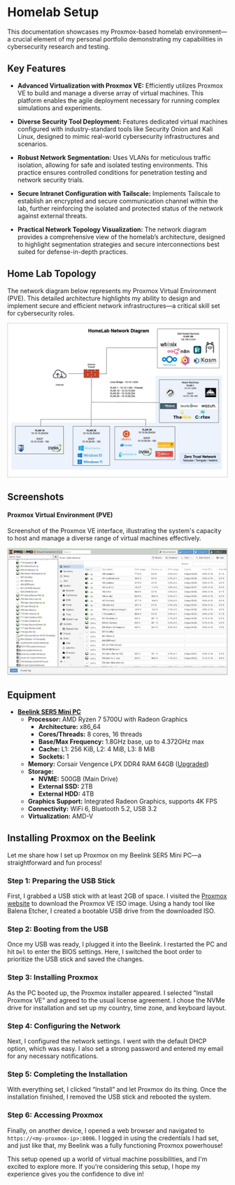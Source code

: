 # Homelab Setup

This documentation showcases my Proxmox-based homelab environment—a crucial element of my personal portfolio demonstrating my capabilities in cybersecurity research and testing.


## Key Features
- **Advanced Virtualization with Proxmox VE:** Efficiently utilizes Proxmox VE to build and manage a diverse array of virtual machines. This platform enables the agile deployment necessary for running complex simulations and experiments.

  
- **Diverse Security Tool Deployment:** Features dedicated virtual machines configured with industry-standard tools like Security Onion and Kali Linux, designed to mimic real-world cybersecurity infrastructures and scenarios.

- **Robust Network Segmentation:** Uses VLANs for meticulous traffic isolation, allowing for safe and isolated testing environments. This practice ensures controlled conditions for penetration testing and network security trials.
  
- **Secure Intranet Configuration with Tailscale:** Implements Tailscale to establish an encrypted and secure communication channel within the lab, further reinforcing the isolated and protected status of the network against external threats.
  
- **Practical Network Topology Visualization:** The network diagram provides a comprehensive view of the homelab’s architecture, designed to highlight segmentation strategies and secure interconnections best suited for defense-in-depth practices.

## Home Lab Topology

The network diagram below represents my Proxmox Virtual Environment (PVE). This detailed architecture highlights my ability to design and implement secure and efficient network infrastructures—a critical skill set for cybersecurity roles.


![Home Lab Network Diagram](https://raw.githubusercontent.com/Pharns/Pharns/main/homelab-setup/screenshots/CNN%20Network%20Diagram-Github.jpg)

## Screenshots
#### Proxmox Virtual Environment (PVE)
Screenshot of the Proxmox VE interface, illustrating the system's capacity to host and manage a diverse range of virtual machines effectively.


![Proxmox Environment](https://raw.githubusercontent.com/Pharns/Pharns/main/homelab-setup/screenshots/Proxmox-Environment.png)

## Equipment
- [**Beelink SER5 Mini PC**](https://amzn.to/42DGjVC)
  - **Processor:** AMD Ryzen 7 5700U with Radeon Graphics
    - **Architecture:** x86_64
    - **Cores/Threads:** 8 cores, 16 threads
    - **Base/Max Frequency:** 1.8GHz base, up to 4.372GHz max
    - **Cache:** L1: 256 KiB, L2: 4 MiB, L3: 8 MiB
    - **Sockets:** 1
  - **Memory:** Corsair Vengence LPX DDR4 RAM 64GB ([Upgraded](https://amzn.to/3Q0ZPEc))
  - **Storage:**
    - **NVME:** 500GB (Main Drive)
    - **External SSD:** 2TB
    - **External HDD:** 4TB
  - **Graphics Support:** Integrated Radeon Graphics, supports 4K FPS
  - **Connectivity:** WiFi 6, Bluetooth 5.2, USB 3.2
  - **Virtualization:** AMD-V
 
## Installing Proxmox on the Beelink

Let me share how I set up Proxmox on my Beelink SER5 Mini PC—a straightforward and fun process!

### Step 1: Preparing the USB Stick
First, I grabbed a USB stick with at least 2GB of space. I visited the [Proxmox website](https://www.proxmox.com/en/downloads) to download the Proxmox VE ISO image. Using a handy tool like Balena Etcher, I created a bootable USB drive from the downloaded ISO.

### Step 2: Booting from the USB
Once my USB was ready, I plugged it into the Beelink. I restarted the PC and hit `Del` to enter the BIOS settings. Here, I switched the boot order to prioritize the USB stick and saved the changes.

### Step 3: Installing Proxmox
As the PC booted up, the Proxmox installer appeared. I selected "Install Proxmox VE" and agreed to the usual license agreement. I chose the NVMe drive for installation and set up my country, time zone, and keyboard layout.

### Step 4: Configuring the Network
Next, I configured the network settings. I went with the default DHCP option, which was easy. I also set a strong password and entered my email for any necessary notifications.

### Step 5: Completing the Installation
With everything set, I clicked “Install” and let Proxmox do its thing. Once the installation finished, I removed the USB stick and rebooted the system.

### Step 6: Accessing Proxmox
Finally, on another device, I opened a web browser and navigated to `https://<my-proxmox-ip>:8006`. I logged in using the credentials I had set, and just like that, my Beelink was a fully functioning Proxmox powerhouse!

This setup opened up a world of virtual machine possibilities, and I'm excited to explore more. If you're considering this setup, I hope my experience gives you the confidence to dive in!
